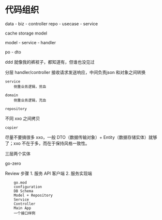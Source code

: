 

# 代码组织

data - biz     - controller
repo - usecase - service


cache storage model

model - service - handler


po - dto



ddd 就像我的裤衩子，都知道有，但谁也没见过






分层
    handler/controller
        接收请求发送响应，中间负责json 和对象之间转换
    
    service
        侧重业务逻辑，贫血

    domain
        侧重业务逻辑，充血
        
    repository



不同 xxo 之间拷贝

    copier


尽量不要搞很多 xxo，一般 DTO（数据传输对象）+ Entity（数据存储实体）就够了；xxo 不在于多，而在于保持风格一致性。


三层两个实体


go-zero 





Review 步骤
    1. 服务 API 客户端
    2. 服务实现端
        
        go.mod
        configuration
        DB Schema
        Model + Repository
        Service
        Controller
        Main App
        一个接口样例
